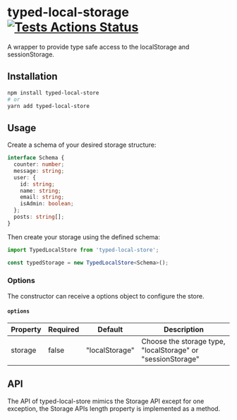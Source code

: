 # typed-local-storage [![Tests Actions Status](https://github.com/gcascio/typed-local-store/workflows/Tests/badge.svg)](https://github.com/gcascio/typed-local-store/actions)

A wrapper to provide type safe access to the localStorage and sessionStorage.

## Installation

```bash
npm install typed-local-store
# or
yarn add typed-local-store
```

## Usage

Create a schema of your desired storage structure:

```typescript
interface Schema {
  counter: number;
  message: string;
  user: {
    id: string;
    name: string;
    email: string;
    isAdmin: boolean;
  };
  posts: string[];
}
```

Then create your storage using the defined schema:

```typescript
import TypedLocalStore from 'typed-local-store';

const typedStorage = new TypedLocalStore<Schema>();
```

### Options

The constructor can receive a options object to configure the store.

#### `options`

| Property | Required | Default        | Description                                                 |
| -------- | -------- | -------------- | ----------------------------------------------------------- |
| storage  | false    | "localStorage" | Choose the storage type, "localStorage" or "sessionStorage" |

## API

The API of typed-local-store mimics the Storage API except for one exception, the Storage APIs length property is implemented as a method.
